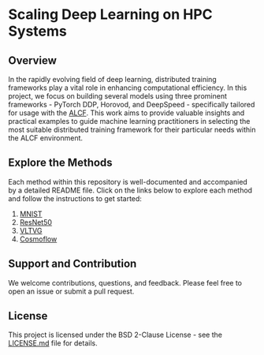 # Scaling Deep Learning on HPC Systems

## Overview

In the rapidly evolving field of deep learning, distributed training frameworks play a vital role in enhancing computational efficiency. In this project, we focus on building several models using three prominent frameworks - PyTorch DDP, Horovod, and DeepSpeed - specifically tailored for usage with the [ALCF](https://alcf.anl.gov). This work aims to provide valuable insights and practical examples to guide machine learning practitioners in selecting the most suitable distributed training framework for their particular needs within the ALCF environment.


## Explore the Methods

Each method within this repository is well-documented and accompanied by a detailed README file. Click on the links below to explore each method and follow the instructions to get started:

1. [MNIST](mnist)
2. [ResNet50](resnet50)
3. [VLTVG](VLTVG)
4. [Cosmoflow](cosmoflow_pytorch)

## Support and Contribution

We welcome contributions, questions, and feedback. Please feel free to open an issue or submit a pull request. 

## License

This project is licensed under the BSD 2-Clause License - see the [LICENSE.md](LICENSE.md) file for details.